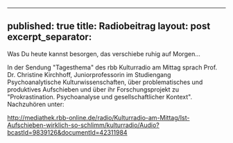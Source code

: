 
---
published: true
title: Radiobeitrag
layout: post
excerpt_separator: <!--more-->
---

Was Du heute kannst besorgen, das verschiebe ruhig auf Morgen...

In der Sendung "Tagesthema" des rbb Kulturradio am Mittag sprach Prof. Dr. Christine Kirchhoff, Juniorprofessorin im Studiengang Psychoanalytische Kulturwissenschaften, über problematisches und produktives Aufschieben und über ihr Forschungsprojekt zu "Prokrastination. Psychoanalyse und gesellschaftlicher Kontext". Nachzuhören unter:
 
http://mediathek.rbb-online.de/radio/Kulturradio-am-Mittag/Ist-Aufschieben-wirklich-so-schlimm/kulturradio/Audio?bcastId=9839126&documentId=42311984
